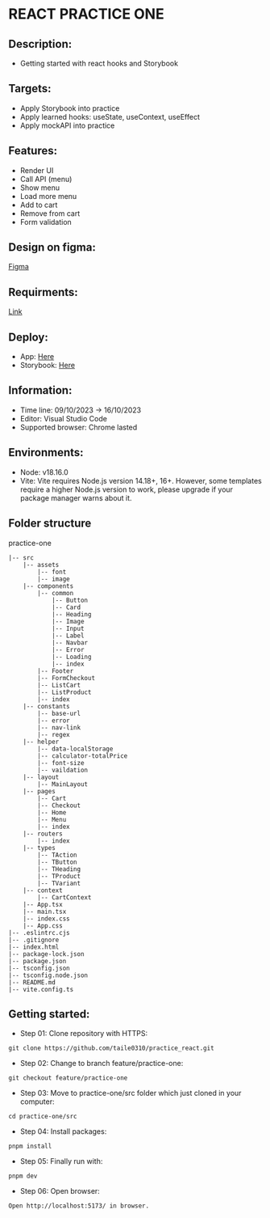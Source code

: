 # REACT PRACTICE ONE

## Description:

- Getting started with react hooks and Storybook

## Targets:

- Apply Storybook into practice
- Apply learned hooks: useState, useContext, useEffect
- Apply mockAPI into practice

## Features:

- Render UI
- Call API (menu)
- Show menu
- Load more menu
- Add to cart
- Remove from cart
- Form validation

## Design on figma:

[Figma](<https://www.figma.com/file/f4UERtJo8ZKzQTsSQ6BX3Z/Restaurant-Website-(Shop)-(Community)?node-id=7%3A23&mode=dev>)

## Requirments:

[Link](https://docs.google.com/document/d/16mqK44TYwOQ_CTbO6kFt70ak-5gIFesOBs9JdFJytyw/edit)

## Deploy:

- App: [Here](https://practice-one-eight.vercel.app/)
- Storybook: [Here](https://practice-react-sepia.vercel.app/?path=/story/components-footer--default)

## Information:

- Time line: 09/10/2023 -> 16/10/2023
- Editor: Visual Studio Code
- Supported browser: Chrome lasted

## Environments:

- Node: v18.16.0
- Vite: Vite requires Node.js version 14.18+, 16+. However, some templates require a higher Node.js version to work, please upgrade if your package manager warns about it.

## Folder structure

practice-one

```
|-- src
    |-- assets
        |-- font
        |-- image
    |-- components
        |-- common
            |-- Button
            |-- Card
            |-- Heading
            |-- Image
            |-- Input
            |-- Label
            |-- Navbar
            |-- Error
            |-- Loading
            |-- index
        |-- Footer
        |-- FormCheckout
        |-- ListCart
        |-- ListProduct
        |-- index
    |-- constants
        |-- base-url
        |-- error
        |-- nav-link
        |-- regex
    |-- helper
        |-- data-localStorage
        |-- calculator-totalPrice
        |-- font-size
        |-- vaildation
    |-- layout
        |-- MainLayout
    |-- pages
        |-- Cart
        |-- Checkout
        |-- Home
        |-- Menu
        |-- index
    |-- routers
        |-- index
    |-- types
        |-- TAction
        |-- TButton
        |-- THeading
        |-- TProduct
        |-- TVariant
    |-- context
        |-- CartContext
    |-- App.tsx
    |-- main.tsx
    |-- index.css
    |-- App.css
|-- .eslintrc.cjs
|-- .gitignore
|-- index.html
|-- package-lock.json
|-- package.json
|-- tsconfig.json
|-- tsconfig.node.json
|-- README.md
|-- vite.config.ts
```

## Getting started:

- Step 01: Clone repository with HTTPS:

```
git clone https://github.com/taile0310/practice_react.git
```

- Step 02: Change to branch feature/practice-one:

```
git checkout feature/practice-one
```

- Step 03: Move to practice-one/src folder which just cloned in your computer:

```
cd practice-one/src
```

- Step 04: Install packages:

```
pnpm install
```

- Step 05: Finally run with:

```
pnpm dev
```

- Step 06: Open browser:

```
Open http://localhost:5173/ in browser.
```
